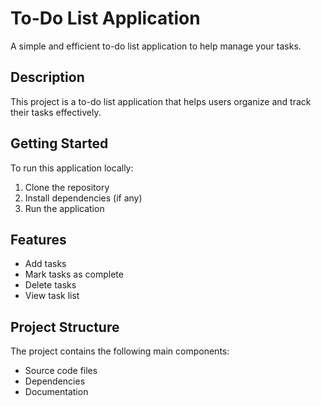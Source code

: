 # To-Do List Application

A simple and efficient to-do list application to help manage your tasks.

## Description
This project is a to-do list application that helps users organize and track their tasks effectively.

## Getting Started
To run this application locally:
1. Clone the repository
2. Install dependencies (if any)
3. Run the application

## Features
- Add tasks
- Mark tasks as complete
- Delete tasks
- View task list

## Project Structure
The project contains the following main components:
- Source code files
- Dependencies
- Documentation
